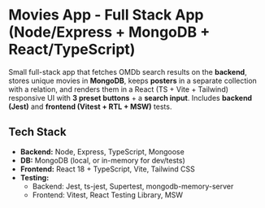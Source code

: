 # Movies App - Full Stack App (Node/Express + MongoDB + React/TypeScript)
Small full-stack app that fetches OMDb search results on the **backend**, stores unique movies in **MongoDB**, keeps **posters** in a separate collection with a relation, and renders them in a React (TS + Vite + Tailwind) responsive UI with **3 preset buttons** + a **search input**. Includes **backend (Jest)** and **frontend (Vitest + RTL + MSW)** tests.

## Tech Stack

- **Backend:** Node, Express, TypeScript, Mongoose
- **DB:** MongoDB (local, or in-memory for dev/tests)
- **Frontend:** React 18 + TypeScript, Vite, Tailwind CSS
- **Testing:**  
  - Backend: Jest, ts-jest, Supertest, mongodb-memory-server  
  - Frontend: Vitest, React Testing Library, MSW